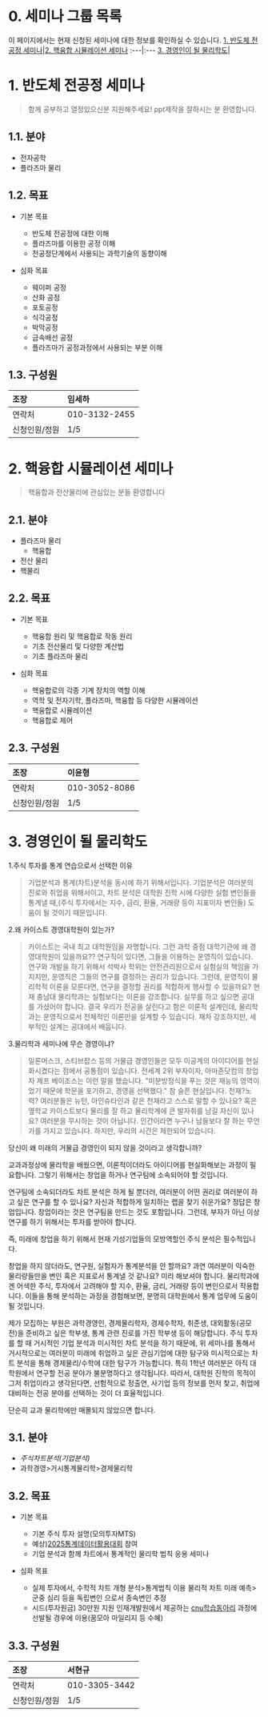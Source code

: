 
# 0. 세미나 그룹 목록
이 페이지에서는 현재 신청된 세미나에 대한 정보를 확인하실 수 있습니다.
[1. 반도체 전공정 세미나](https://github.com/Yoon0618/PhysicsSpaceSeminar/blob/main/README.md#1-%EB%B0%98%EB%8F%84%EC%B2%B4-%EC%A0%84%EA%B3%B5%EC%A0%95-%EC%84%B8%EB%AF%B8%EB%82%98)|[2. 핵융합 시뮬레이션 세미나](https://github.com/Yoon0618/PhysicsSpaceSeminar/blob/main/README.md#2-%ED%95%B5%EC%9C%B5%ED%95%A9-%EC%8B%9C%EB%AE%AC%EB%A0%88%EC%9D%B4%EC%85%98-%EC%84%B8%EB%AF%B8%EB%82%98)
:---|:---
[3. 경영인이 될 물리학도](https://github.com/Yoon0618/PhysicsSpaceSeminar/blob/main/README.md#3-%EA%B2%BD%EC%98%81%EC%9D%B8%EC%9D%B4-%EB%90%A0-%EB%AC%BC%EB%A6%AC%ED%95%99%EB%8F%84)|

# 1. 반도체 전공정 세미나

> 함께 공부하고 열정있으신분 지원해주세요!
ppt제작을 잘하시는 분 환영합니다.

## 1.1. 분야
+ 전자공학
+ 플라즈마 물리

## 1.2. 목표

+ 기본 목표
  + 반도체 전공정에 대한 이해
  + 플라즈마를 이용한 공정 이해
  + 전공정단계에서 사용되는 과학기술의 동향이해	 

+ 심화 목표
  + 웨이퍼 공정
  + 산화 공정
  + 포토공정
  + 식각공정
  + 박막공정
  + 금속배선 공정
  + 플라즈마가 공정과정에서 사용되는 부분 이해


## 1.3. 구성원
조장|임세하
:---|:---
연락처|010-3132-2455
신청인원/정원|1/5

# 2. 핵융합 시뮬레이션 세미나

> 핵융합과 전산물리에 관심있는 분들 환영합니다

## 2.1. 분야
+ 플라즈마 물리
  + 핵융합
+ 전산 물리
+ 핵물리

## 2.2. 목표

+ 기본 목표
  + 핵융합 원리 및 핵융합로 작동 원리
  + 기초 전산물리 및 다양한 계산법
  + 기초 플라즈마 물리

+ 심화 목표
  + 핵융합로의 각종 기계 장치의 역할 이해
  + 역학 및 전자기학, 플라즈마, 핵융합 등 다양한 시뮬레이션
  + 핵융합로 시뮬레이션
  + 핵융합로 제어

## 2.3. 구성원
조장|이윤형
:---|:---
연락처|010-3052-8086
신청인원/정원|1/5

# 3. 경영인이 될 물리학도 

1.주식 투자를 통계 연습으로서 선택한 이유
>기업분석과 통계(차트)분석을 동시에 하기 위해서입니다. 기업분석은 여러분의 진로와 취업을 위해서이고, 차트 분석은 대학원 진학 시에 다양한 실험 변인들을 통계낼 때,(주식 투자에서는 지수, 금리, 환율, 거래량 등이 지표이자 변인들) 도움이 될 것이기 때문입니다.

2.왜 카이스트 경영대학원이 있는가?
> 카이스트는 국내 최고 대학원임을 자명합니다. 그런 과학 중점 대학기관에 왜 경영대학원이 있을까요??
연구직이 있다면, 그들을 이용하는 운영직이 있습니다. 연구와 개발을 하기 위해서 석박사 학위는 안전관리원으로서 실험실의 책임을 가지지만, 운영직은 그들의 연구를 결정하는 권리가 있습니다.
그런데, 운영직이 물리학적 이론을 모른다면, 연구을 결정할 권리를 적합하게 행사할 수 있을까요?
현재 충남대 물리학과는 실험보다는 이론을 강조합니다. 실무를 하고 싶으면 공대를 가셨어야 합니다. 결국 우리가 전공을 살린다고 함은 이론적 설계인데, 물리학과는 운영직으로서 전체적인 이론만을 설계할 수 있습니다. 재차 강조하지만, 세부적인 설계는 공대에서 배웁니다.

3.물리학과 세미나에 무슨 경영이냐?
> 일론머스크, 스티브잡스 등의 거물급 경영인들은 모두 이공계의 아이디어를 현실화시켰다는 점에서 공통점이 있습니다. 
전세계 2위 부자이자, 아마존닷컴의 창업자 제프 베이조스는 이런 말을 했습니다.
"미분방정식을 푸는 것은 재능의 영역이었기 때문에 학문을 포기하고, 경영을 선택했다."
참 슬픈 현실입니다. 천재?노력? 여러분들은 뉴턴, 아인슈타인과 같은 천재라고 스스로 말할 수 있나요? 혹은 옆학교 카이스트보다 물리를 잘 하고 물리학계에 큰 발자취를 남길 자신이 있나요? 여러분을 무시하는 것이 아닙니다. 인간이라면 누구나 남들보다 잘 하는 무언가를 가지고 있습니다. 하지만, 우리의 시간은 제한되어 있습니다. 

당신이 왜 미래의 거물급 경영인이 되지 않을 것이라고 생각합니까? 

교과과정상에 물리학을 배웠으면, 이론적이더라도 아이디어를 현실화해보는 과정이 필요합니다.
그렇기 위해서는 창업을 하거나 연구팀에 소속되어야 할 것입니다.

연구팀에 소속되더라도 차트 분석은 하게 될 뿐더러, 여러분이 어떤 권리로 여러분이 하고 싶은 연구를 할 수 있나요? 자신과 적합하게 일치하는 랩을 찾기 쉬운가요?
정답은 창업입니다. 창업이라는 것은 연구팀을 만드는 것도 포함입니다. 그런데, 부자가 아닌 이상 연구를 하기 위해서는 투자를 받아야 합니다. 

즉, 미래에 창업을 하기 위해서 현재 기성기업들의 모방역할인 주식 분석은 필수적입니다.

창업을 하지 않더라도, 
연구원, 실험자가 통계분석을 안 할까요?
과연 여러분이 익숙한 물리량들만을 변인 혹은 지표로서 통계낼 것 같나요?
미리 해보셔야 합니다. 물리학과에겐 어색한 주식, 투자에서 고려해야 할 지수, 환율, 금리, 거래량 등이 변인으로서 작용합니다. 이들을 통해 분석하는 과정을 경험해보면, 분명히 대학원에서 통계 업무에 도움이 될 것입니다.

제가 모집하는 부원은 과학경영인, 경제물리학자, 경제수학자, 취준생, 대외활동(공모전)을 준비하고 싶은 학부생, 통계 관련 진로를 가진 학부생 등이 해당합니다.
주식 투자를 할 때 거시적인 기업 분석과 미시적인 차트 분석을 하기 때문에, 위 세미나를 통해서 거시적으로는 여러분이 미래에 취업하고 싶은 관심기업에 대한 탐구와 미시적으로는 차트 분석을 통해 경제물리/수학에 대한 탐구가 가능합니다.
특히 1학년 여러분은 아직 대학원에서 연구할 전공 분야가 불분명하다고 생각됩니다. 따라서, 대학원 진학의 목적이 그저 취업이라고 생각된다면, 선험적으로 정출연, 사기업 등의 정보를 먼저 찾고, 취업에 대비하는 전공 분야를 선택하는 것이 더 효율적입니다.

단순히 교과 물리학에만 매몰되지 않았으면 합니다.

## 3.1. 분야
+ *주식차트분석(기업분석)*
+ 과학경영>거시통계물리학>경제물리학


## 3.2. 목표

+ 기본 목표
  + 기본 주식 투자 설명(모의투자MTS)
  + 예상)[2025통계데이터활용대회](https://www.thinkcontest.com/mthinkgood/contest/view.do?querystr=rSW3rryZv7-Ml0u2sExn_GLm8Tw9ja8e61aHFCVPO94) 참여
  + 기업 분석과 함께 차트에서 통계적인 물리학 법칙 응용 세미나

+ 심화 목표
  + 실제 투자에서, 수학적 차트 개형 분석>통계법칙 이용
물리적 차트 미래 예측>군중 심리 등을 독립변인 으로서 종속변인 추정
  + 시드(투자원금) 30만원 지원
인재개발원에서 제공하는 [cnu학습동아리](https://pf.kakao.com/_KjRLb/10886691) 과정에 선발될 경우에 이용(꿈모아 마일리지 등 수혜)

## 3.3. 구성원
조장|서현규
:---|:---
연락처|010-3305-3442
신청인원/정원|1/5
